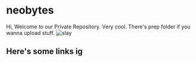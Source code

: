 # neobytes
Hi, Welcome to our Private Repository. Very cool.
There's prep folder if you wanna upload stuff.
<picture>
 <source media="(prefers-color-scheme: dark)" srcset="https://imgur.com/a/ziRwvVL">
 <source media="(prefers-color-scheme: light)" srcset="https://imgur.com/a/ziRwvVL">
 <img alt="slay" src="https://imgur.com/a/ziRwvVL">
</picture>

## Here's some links ig


